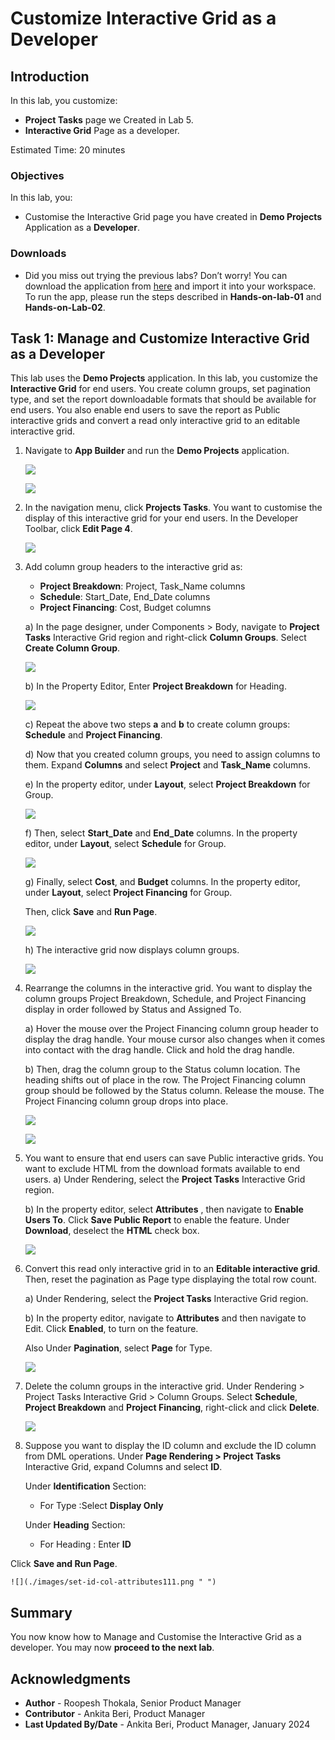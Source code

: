 # Customize Interactive Grid as a Developer
<!--# Create the shopping cart page -->
## Introduction

In this lab, you customize:
  - **Project Tasks** page we Created in Lab 5.
  - **Interactive Grid** Page as a developer.

<!--
Customers will be able to:
- Review the items in the shopping cart
- Edit the quantity of the items
- Remove an item
- Clear the shopping cart
- Proceed to checkout

Estimated Time: 20 minutes

Watch the video below for a quick walk through of the lab.

[](youtube:Cvl9xMAqnm8)
-->

Estimated Time: 20 minutes

### Objectives
In this lab, you:
- Customise the Interactive Grid page you have created in **Demo Projects** Application as a **Developer**.

### Downloads

- Did you miss out trying the previous labs? Don’t worry! You can download the application from [here](files/demo-projects-2.sql) and import it into your workspace. To run the app, please run the steps described in **Hands-on-lab-01** and **Hands-on-Lab-02**.


## Task 1: Manage and Customize Interactive Grid as a Developer
This lab uses the **Demo Projects** application. In this lab, you customize the **Interactive Grid** for end users. You create column groups, set pagination type, and set the report downloadable formats that should be available for end users. You also enable end users to save the report as Public interactive grids and convert a read only interactive grid to an editable interactive grid.

1. Navigate to **App Builder** and run the **Demo Projects** application.

    ![](./images/select-demo-projects-app11.png " ")

    ![](./images/run-demo-projects-app11.png " ")

2. In the navigation menu, click **Projects Tasks**. You want to customise the display of this interactive grid for your end users. In the Developer Toolbar, click **Edit Page 4**.

    ![](./images/click-page11.png " ")

3. Add column group headers to the interactive grid as:
    - **Project Breakdown**: Project, Task_Name columns
    - **Schedule**: Start\_Date, End\_Date columns
    - **Project Financing**: Cost, Budget columns  

    a) In the page designer, under Components > Body, navigate to **Project Tasks** Interactive Grid region and right-click **Column Groups**. Select **Create Column Group**.

    ![](./images/create-column-group11.png " ")

    b) In the Property Editor, Enter **Project Breakdown** for Heading.

    ![](./images/create-column-group1.png " ")

    c) Repeat the above two steps **a** and **b** to create column groups: **Schedule** and **Project Financing**.

    d) Now that you created column groups, you need to assign columns to them. Expand **Columns** and select **Project** and **Task_Name** columns.

    e) In the property editor, under **Layout**, select **Project Breakdown** for Group.

    ![](./images/select-project-breakdown11.png " ")

    f) Then, select **Start_Date** and **End_Date** columns. In the property editor, under **Layout**, select **Schedule** for Group.

    ![](./images/select-schedule-group11.png " ")

    g) Finally, select **Cost**, and **Budget** columns. In the property editor, under **Layout**, select **Project Financing** for Group.

    Then, click **Save** and **Run Page**.

    ![](./images/select-financing-group11.png " ")

    h) The interactive grid now displays column groups.

    ![](./images/display-groups11.png " ")

4. Rearrange the columns in the interactive grid. You want to display the column groups Project Breakdown, Schedule, and Project Financing display in order followed by Status and Assigned To.

    a) Hover the mouse over the Project Financing column group header to display the drag handle. Your mouse cursor also changes when it comes into contact with the drag handle. Click and hold the drag handle.

    b) Then, drag the column group to the Status column location. The heading shifts out of place in the row. The Project Financing column group should be followed by the Status column. Release the mouse. The Project Financing column group drops into place.

    ![](./images/rearrange-column11.png " ")

    ![](./images/rearrange-column12.png " ")

5. You want to ensure that end users can save Public interactive grids. You want to exclude HTML from the download formats available to end users.
    a) Under Rendering, select the **Project Tasks** Interactive Grid region.

    b) In the property editor, select **Attributes** , then navigate to **Enable Users To**. Click **Save Public Report** to enable the feature. Under **Download**, deselect the **HTML** check box.

    ![](./images/enbale-public-reports11.png " ")

6. Convert this read only interactive grid in to an **Editable interactive grid**. Then, reset the pagination as Page type displaying the total row count.  

    a) Under Rendering, select the **Project Tasks** Interactive Grid region.

    b) In the property editor, navigate to **Attributes** and then navigate to Edit. Click **Enabled**, to turn on the feature.

    Also Under **Pagination**, select **Page** for Type.

    ![](./images/edit-enabled11.png " ")

7. Delete the column groups in the interactive grid. Under Rendering > Project Tasks Interactive Grid > Column Groups. Select **Schedule**, **Project Breakdown** and **Project Financing**, right-click and click **Delete**.

    ![](./images/delete-column-group11.png " ")

8. Suppose you want to display the ID column and exclude the ID column from DML operations. Under **Page Rendering > Project Tasks** Interactive Grid, expand Columns and select **ID**.

   Under **Identification** Section:
   - For Type :Select **Display Only**

   Under **Heading** Section:
   - For Heading : Enter **ID**

  Click **Save and Run Page**.

    ![](./images/set-id-col-attributes111.png " ")


## Summary

You now know how to Manage and Customise the Interactive Grid as a developer. You may now **proceed to the next lab**.

## Acknowledgments

- **Author** - Roopesh Thokala, Senior Product Manager
- **Contributor** - Ankita Beri, Product Manager
- **Last Updated By/Date** - Ankita Beri, Product Manager, January 2024
